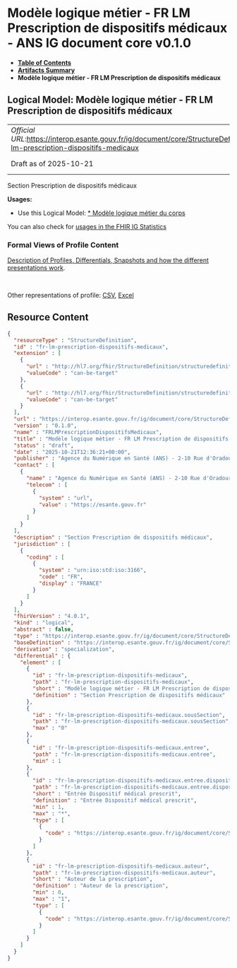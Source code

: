 # Modèle logique métier - FR LM Prescription de dispositifs médicaux - ANS IG document core v0.1.0

* [**Table of Contents**](toc.md)
* [**Artifacts Summary**](artifacts.md)
* **Modèle logique métier - FR LM Prescription de dispositifs médicaux**

## Logical Model: Modèle logique métier - FR LM Prescription de dispositifs médicaux 

| | |
| :--- | :--- |
| *Official URL*:https://interop.esante.gouv.fr/ig/document/core/StructureDefinition/fr-lm-prescription-dispositifs-medicaux | *Version*:0.1.0 |
| Draft as of 2025-10-21 | *Computable Name*:FRLMPrescriptionDispositifsMedicaux |

 
Section Prescription de dispositifs médicaux 

**Usages:**

* Use this Logical Model: [* Modèle logique métier du corps](StructureDefinition-fr-lm-corps-document.md)

You can also check for [usages in the FHIR IG Statistics](https://packages2.fhir.org/xig/ans.document.fr.core|current/StructureDefinition/fr-lm-prescription-dispositifs-medicaux)

### Formal Views of Profile Content

 [Description of Profiles, Differentials, Snapshots and how the different presentations work](http://build.fhir.org/ig/FHIR/ig-guidance/readingIgs.html#structure-definitions). 

 

Other representations of profile: [CSV](StructureDefinition-fr-lm-prescription-dispositifs-medicaux.csv), [Excel](StructureDefinition-fr-lm-prescription-dispositifs-medicaux.xlsx) 



## Resource Content

```json
{
  "resourceType" : "StructureDefinition",
  "id" : "fr-lm-prescription-dispositifs-medicaux",
  "extension" : [
    {
      "url" : "http://hl7.org/fhir/StructureDefinition/structuredefinition-type-characteristics",
      "valueCode" : "can-be-target"
    },
    {
      "url" : "http://hl7.org/fhir/StructureDefinition/structuredefinition-type-characteristics",
      "valueCode" : "can-be-target"
    }
  ],
  "url" : "https://interop.esante.gouv.fr/ig/document/core/StructureDefinition/fr-lm-prescription-dispositifs-medicaux",
  "version" : "0.1.0",
  "name" : "FRLMPrescriptionDispositifsMedicaux",
  "title" : "Modèle logique métier - FR LM Prescription de dispositifs médicaux",
  "status" : "draft",
  "date" : "2025-10-21T12:36:21+00:00",
  "publisher" : "Agence du Numérique en Santé (ANS) - 2-10 Rue d'Oradour-sur-Glane, 75015 Paris",
  "contact" : [
    {
      "name" : "Agence du Numérique en Santé (ANS) - 2-10 Rue d'Oradour-sur-Glane, 75015 Paris",
      "telecom" : [
        {
          "system" : "url",
          "value" : "https://esante.gouv.fr"
        }
      ]
    }
  ],
  "description" : "Section Prescription de dispositifs médicaux",
  "jurisdiction" : [
    {
      "coding" : [
        {
          "system" : "urn:iso:std:iso:3166",
          "code" : "FR",
          "display" : "FRANCE"
        }
      ]
    }
  ],
  "fhirVersion" : "4.0.1",
  "kind" : "logical",
  "abstract" : false,
  "type" : "https://interop.esante.gouv.fr/ig/document/core/StructureDefinition/fr-lm-prescription-dispositifs-medicaux",
  "baseDefinition" : "https://interop.esante.gouv.fr/ig/document/core/StructureDefinition/fr-lm-section",
  "derivation" : "specialization",
  "differential" : {
    "element" : [
      {
        "id" : "fr-lm-prescription-dispositifs-medicaux",
        "path" : "fr-lm-prescription-dispositifs-medicaux",
        "short" : "Modèle logique métier - FR LM Prescription de dispositifs médicaux",
        "definition" : "Section Prescription de dispositifs médicaux"
      },
      {
        "id" : "fr-lm-prescription-dispositifs-medicaux.sousSection",
        "path" : "fr-lm-prescription-dispositifs-medicaux.sousSection",
        "max" : "0"
      },
      {
        "id" : "fr-lm-prescription-dispositifs-medicaux.entree",
        "path" : "fr-lm-prescription-dispositifs-medicaux.entree",
        "min" : 1
      },
      {
        "id" : "fr-lm-prescription-dispositifs-medicaux.entree.dispositifMedical",
        "path" : "fr-lm-prescription-dispositifs-medicaux.entree.dispositifMedical",
        "short" : "Entrée Dispositif médical prescrit",
        "definition" : "Entrée Dispositif médical prescrit",
        "min" : 1,
        "max" : "*",
        "type" : [
          {
            "code" : "https://interop.esante.gouv.fr/ig/document/core/StructureDefinition/fr-lm-dispositif-medical-entree"
          }
        ]
      },
      {
        "id" : "fr-lm-prescription-dispositifs-medicaux.auteur",
        "path" : "fr-lm-prescription-dispositifs-medicaux.auteur",
        "short" : "Auteur de la prescription",
        "definition" : "Auteur de la prescription",
        "min" : 0,
        "max" : "1",
        "type" : [
          {
            "code" : "https://interop.esante.gouv.fr/ig/document/core/StructureDefinition/fr-lm-auteur"
          }
        ]
      }
    ]
  }
}

```
